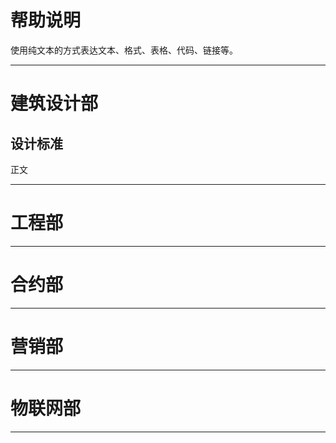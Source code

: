 # 帮助说明
使用纯文本的方式表达文本、格式、表格、代码、链接等。

*********
# 建筑设计部
## 设计标准
正文
**********
# 工程部
**********
# 合约部
*********
# 营销部
**********
# 物联网部
*********

